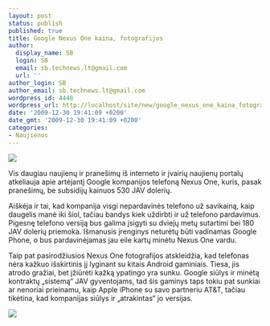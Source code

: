 ```yaml
---
layout: post
status: publish
published: true
title: Google Nexus One kaina, fotografijos
author:
  display_name: SB
  login: SB
  email: sb.technews.lt@gmail.com
  url: ''
author_login: SB
author_email: sb.technews.lt@gmail.com
wordpress_id: 4448
wordpress_url: http://localhost/site/new/google_nexus_one_kaina_fotografijos/
date: '2009-12-30 19:41:09 +0200'
date_gmt: '2009-12-30 19:41:09 +0200'
categories:
- Naujienos
---
```

<div class="imgright"><img src="http://t1.gstatic.com/images?q=tbn:X6RFMGb0T04yLM:http://www.androidguys.com/wp-content/uploads/2009/12/nexus_21.jpg"  /></div>
<p>Vis daugiau naujienų ir pranešimų iš interneto ir įvairių naujienų portalų atkeliauja apie artėjantį Google kompanijos telefoną Nexus One, kuris, pasak pranešimų, be subsidijų kainuos 530 JAV dolerių.</p>
<p>Aiškėja ir tai, kad kompanija visgi nepardavinės telefono už savikainą, kaip daugelis manė iki šiol, tačiau bandys kiek uždirbti ir už telefono pardavimus. Pigesnę telefono versiją bus galima įsigyti su dviejų metų sutartimi bei 180 JAV dolerių priemoka. Išmanusis įrenginys neturėtų būti vadinamas Google Phone, o bus pardavinėjamas jau eile kartų minėtu Nexus One vardu.</p>
<p>Taip pat pasirodžiusios Nexus One fotografijos atskleidžia, kad telefonas nėra kažkuo išskirtinis jį lyginant su kitais Android gaminiais. Tiesa, jis atrodo gražiai, bet įžiūrėti kažką ypatingo yra sunku. Google siūlys ir minėtą kontraktų „sistemą“ JAV gyventojams, tad šis gaminys taps tokiu pat sunkiai ar nenoriai prieinamu, kaip Apple iPhone su savo partneriu AT&T, tačiau tikėtina, kad kompanijas siūlys ir „atrakintas“  jo versijas.</p>
<p><img src="http://www.part.lt/img/23b5d24f0713911e5b99fe664916db7b425.png" /></p>
